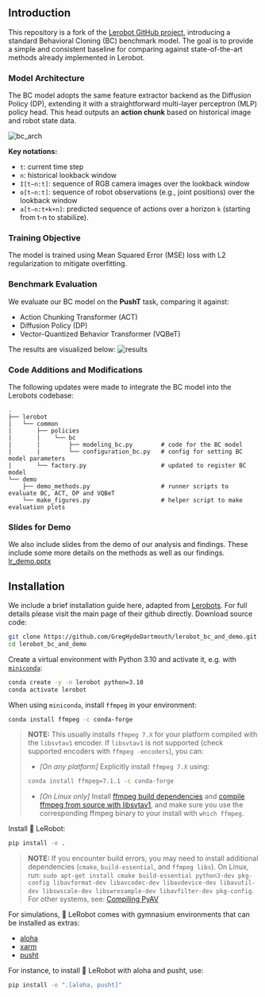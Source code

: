 ## Introduction

This repository is a fork of the [Lerobot GitHub project](https://github.com/huggingface/lerobot), introducing a standard Behavioral Cloning (BC) benchmark model. The goal is to provide a simple and consistent baseline for comparing against state-of-the-art methods already implemented in Lerobot.

### Model Architecture

The BC model adopts the same feature extractor backend as the Diffusion Policy (DP), extending it with a straightforward multi-layer perceptron (MLP) policy head. This head outputs an **action chunk** based on historical image and robot state data.

![bc_arch](https://github.com/user-attachments/assets/b2ddea0a-75b0-4410-958e-371544e80caf)

**Key notations:**
- `t`: current time step  
- `n`: historical lookback window  
- `I[t−n:t]`: sequence of RGB camera images over the lookback window  
- `o[t−n:t]`: sequence of robot observations (e.g., joint positions) over the lookback window
- `a[t−n:t+k+n]`: predicted sequence of actions over a horizon `k` (starting from t-n to stabilize).

### Training Objective

The model is trained using Mean Squared Error (MSE) loss with L2 regularization to mitigate overfitting.

### Benchmark Evaluation

We evaluate our BC model on the **PushT** task, comparing it against:
- Action Chunking Transformer (ACT)  
- Diffusion Policy (DP)  
- Vector-Quantized Behavior Transformer (VQBeT)  

The results are visualized below:
![results](https://github.com/user-attachments/assets/6ee061df-9fa0-444e-8fb9-5e715bc80b1a)


### Code Additions and Modifications

The following updates were made to integrate the BC model into the Lerobots codebase:

```
.
├── lerobot
|   └── common
|       ├── policies
|       |    └── bc
|       |        ├── modeling_bc.py        # code for the BC model
|       |        └── configuration_bc.py   # config for setting BC model parameters
|       └── factory.py                     # updated to register BC model
└── demo
    ├── demo_methods.py                    # runner scripts to evaluate BC, ACT, DP and VQBeT 
    └── make_figures.py                    # helper script to make evaluation plots
```

### Slides for Demo
We also include slides from the demo of our analysis and findings. These include some more details on the methods as well as our findings.
[lr_demo.pptx](https://github.com/user-attachments/files/20092705/lr_demo.pptx)

## Installation
We include a brief installation guide here, adapted from [Lerobots](https://github.com/huggingface/lerobot). For full details please visit the main page of their github directly.
Download source code:
```bash
git clone https://github.com/GregHydeDartmouth/lerobot_bc_and_demo.git
cd lerobot_bc_and_demo
```

Create a virtual environment with Python 3.10 and activate it, e.g. with [`miniconda`](https://docs.anaconda.com/free/miniconda/index.html):
```bash
conda create -y -n lerobot python=3.10
conda activate lerobot
```

When using `miniconda`, install `ffmpeg` in your environment:
```bash
conda install ffmpeg -c conda-forge
```

> **NOTE:** This usually installs `ffmpeg 7.X` for your platform compiled with the `libsvtav1` encoder. If `libsvtav1` is not supported (check supported encoders with `ffmpeg -encoders`), you can:
>  - _[On any platform]_ Explicitly install `ffmpeg 7.X` using:
>  ```bash
>  conda install ffmpeg=7.1.1 -c conda-forge
>  ```
>  - _[On Linux only]_ Install [ffmpeg build dependencies](https://trac.ffmpeg.org/wiki/CompilationGuide/Ubuntu#GettheDependencies) and [compile ffmpeg from source with libsvtav1](https://trac.ffmpeg.org/wiki/CompilationGuide/Ubuntu#libsvtav1), and make sure you use the corresponding ffmpeg binary to your install with `which ffmpeg`.

Install 🤗 LeRobot:
```bash
pip install -e .
```

> **NOTE:** If you encounter build errors, you may need to install additional dependencies (`cmake`, `build-essential`, and `ffmpeg libs`). On Linux, run:
`sudo apt-get install cmake build-essential python3-dev pkg-config libavformat-dev libavcodec-dev libavdevice-dev libavutil-dev libswscale-dev libswresample-dev libavfilter-dev pkg-config`. For other systems, see: [Compiling PyAV](https://pyav.org/docs/develop/overview/installation.html#bring-your-own-ffmpeg)

For simulations, 🤗 LeRobot comes with gymnasium environments that can be installed as extras:
- [aloha](https://github.com/huggingface/gym-aloha)
- [xarm](https://github.com/huggingface/gym-xarm)
- [pusht](https://github.com/huggingface/gym-pusht)

For instance, to install 🤗 LeRobot with aloha and pusht, use:
```bash
pip install -e ".[aloha, pusht]"
```
